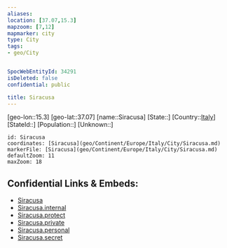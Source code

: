 ```yaml
---
aliases: 
location: [37.07,15.3]
mapzoom: [7,12] 
mapmarker: city 
type: City
tags:
- geo/City


SpocWebEntityId: 34291
isDeleted: false
confidential: public

title: Siracusa
---
```

[geo-lon::15.3]
[geo-lat::37.07]
[name::Siracusa]
[State::]
[Country::[Italy](geo/Continent/Europe/Italy.md)]
[StateId::]
[Population::]
[Unknown::]


```leaflet
id: Siracusa
coordinates: [Siracusa](geo/Continent/Europe/Italy/City/Siracusa.md)
markerFile: [Siracusa](geo/Continent/Europe/Italy/City/Siracusa.md)
defaultZoom: 11 
maxZoom: 18
```


## Confidential Links & Embeds: 
- [Siracusa](../../../../../../_public/geo/Continent/Europe/Italy/City/Siracusa.md) 
- [Siracusa.internal](../../../../../../_internal/geo/Continent/Europe/Italy/City/Siracusa.internal.md) 
- [Siracusa.protect](../../../../../../_protect/geo/Continent/Europe/Italy/City/Siracusa.protect.md) 
- [Siracusa.private](../../../../../../_private/geo/Continent/Europe/Italy/City/Siracusa.private.md) 
- [Siracusa.personal](../../../../../../_personal/geo/Continent/Europe/Italy/City/Siracusa.personal.md) 
- [Siracusa.secret](../../../../../../_secret/geo/Continent/Europe/Italy/City/Siracusa.secret.md) 
